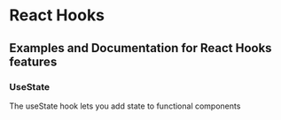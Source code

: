 # React Hooks

## Examples and Documentation for React Hooks features

### UseState

The useState hook lets you add state to functional components
